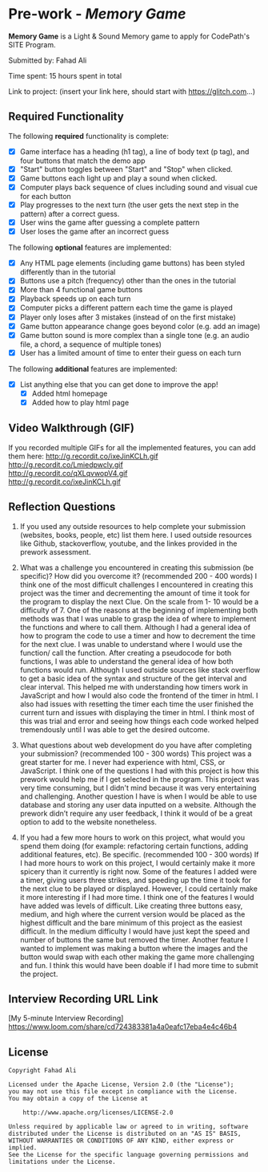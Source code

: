 # Pre-work - _Memory Game_

**Memory Game** is a Light & Sound Memory game to apply for CodePath's SITE Program.

Submitted by: Fahad Ali

Time spent: 15 hours spent in total

Link to project: (insert your link here, should start with https://glitch.com...)

## Required Functionality

The following **required** functionality is complete:

- [x] Game interface has a heading (h1 tag), a line of body text (p tag), and four buttons that match the demo app
- [x] "Start" button toggles between "Start" and "Stop" when clicked.
- [x] Game buttons each light up and play a sound when clicked.
- [x] Computer plays back sequence of clues including sound and visual cue for each button
- [x] Play progresses to the next turn (the user gets the next step in the pattern) after a correct guess.
- [x] User wins the game after guessing a complete pattern
- [x] User loses the game after an incorrect guess

The following **optional** features are implemented:

- [x] Any HTML page elements (including game buttons) has been styled differently than in the tutorial
- [x] Buttons use a pitch (frequency) other than the ones in the tutorial
- [x] More than 4 functional game buttons
- [x] Playback speeds up on each turn
- [x] Computer picks a different pattern each time the game is played
- [x] Player only loses after 3 mistakes (instead of on the first mistake)
- [x] Game button appearance change goes beyond color (e.g. add an image)
- [x] Game button sound is more complex than a single tone (e.g. an audio file, a chord, a sequence of multiple tones)
- [x] User has a limited amount of time to enter their guess on each turn

The following **additional** features are implemented:

- [x] List anything else that you can get done to improve the app!
  - [x] Added html homepage
  - [x] Added how to play html page

## Video Walkthrough (GIF)

If you recorded multiple GIFs for all the implemented features, you can add them here:
http://g.recordit.co/ixeJinKCLh.gif <br>
http://g.recordit.co/Lmiedpwcly.gif <br>
http://g.recordit.co/qXLqvwopV4.gif <br>
http://g.recordit.co/ixeJinKCLh.gif

## Reflection Questions

1. If you used any outside resources to help complete your submission (websites, books, people, etc) list them here.
   I used outside resources like Github, stackoverflow, youtube, and the linkes provided in the prework assessment.

2. What was a challenge you encountered in creating this submission (be specific)? How did you overcome it? (recommended 200 - 400 words)
   I think one of the most difficult challenges I encountered in creating this project was the timer and decrementing the amount of time it took for the program to display the next Clue.
   On the scale from 1- 10 would be a difficulty of 7.
   One of the reasons at the beginning of implementing both methods was that I was unable to grasp the idea of where to implement the functions and where to call them.
   Although I had a general idea of how to program the code to use a timer and how to decrement the time for the next clue.
   I was unable to understand where I would use the function/ call the function. After creating a pseudocode for both functions,
   I was able to understand the general idea of how both functions would run.
   Although I used outside sources like stack overflow to get a basic idea of the syntax and structure of the get interval and clear interval.
   This helped me with understanding how timers work in JavaScript and how I would also code the frontend of the timer in html.
   I also had issues with resetting the timer each time the user finished the current turn and issues with displaying the timer in html.
   I think most of this was trial and error and seeing how things each code worked helped tremendously until I was able to get the desired outcome.

3. What questions about web development do you have after completing your submission? (recommended 100 - 300 words)
   This project was a great starter for me. I never had experience with html, CSS, or JavaScript. I think one of the questions I had with this project is how this prework would help me if I get selected in the program. This project was very time consuming, but I didn't mind because it was very entertaining and challenging. Another question I have is when I would be able to use database and storing any user data inputted on a website. Although the prework didn’t require any user feedback, I think it would of be a great option to add to the website nonetheless. 

4. If you had a few more hours to work on this project, what would you spend them doing (for example: refactoring certain functions, adding additional features, etc). Be specific. (recommended 100 - 300 words)
   If I had more hours to work on this project, I would certainly make it more spicery than it currently is right now. Some of the features I added were a timer, giving users three strikes, and speeding up the time it took for the next clue to be played or displayed. However, I could certainly make it more interesting if I had more time. I think one of the features I would have added was levels of difficult. Like creating three buttons easy, medium, and high where the current version would be placed as the highest difficult and the bare minimum of this project as the easiest difficult. In the medium difficulty I would have just kept the speed and number of buttons the same but removed the timer. Another feature I wanted to implement was making a button where the images and the button would swap with each other making the game more challenging and fun. I think this would have been doable if I had more time to submit the project.

## Interview Recording URL Link

[My 5-minute Interview Recording] https://www.loom.com/share/cd724383381a4a0eafc17eba4e4c46b4

## License

    Copyright Fahad Ali

    Licensed under the Apache License, Version 2.0 (the "License");
    you may not use this file except in compliance with the License.
    You may obtain a copy of the License at

        http://www.apache.org/licenses/LICENSE-2.0

    Unless required by applicable law or agreed to in writing, software
    distributed under the License is distributed on an "AS IS" BASIS,
    WITHOUT WARRANTIES OR CONDITIONS OF ANY KIND, either express or implied.
    See the License for the specific language governing permissions and
    limitations under the License.
